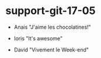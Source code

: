 # support-git-17-05

- Anais "J'aime les chocolatines!"

- loris "It's awesome"

- David "Vivement le Week-end"
